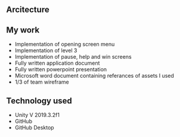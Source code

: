 ## Arcitecture

## My work
* Implementation of opening screen menu 
* Implementation of level 3
* Implementation of pause, help and win screens
* Fully written application document
* Fully written powerpoint presentation
* Microsoft word document containing referances of assets I used
* 1/3 of team wireframe 

## Technology used 
* Unity V 2019.3.2f1
* GitHub
* GitHub Desktop
